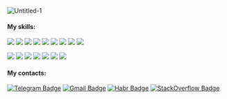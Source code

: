 ![Untitled-1](https://user-images.githubusercontent.com/113031521/194956321-6191dc57-3989-47df-9fd3-6069675bf8b6.svg)
#### My skills: 
![](https://img.shields.io/badge/React-informational?style=flat&logo=react&logoColor=white&color=FB8AD5)
![](https://img.shields.io/badge/Redux-informational?style=flat&logo=redux&logoColor=white&color=FB8AD5)
![](https://img.shields.io/badge/JavaScript-informational?style=flat&logo=javascript&logoColor=white&color=FB8AD5)
![](https://img.shields.io/badge/HTML-informational?style=flat&logo=html5&logoColor=white&color=FB8AD5)
![](https://img.shields.io/badge/CSS-informational?style=flat&logo=css3&logoColor=white&color=FB8AD5)
![](https://img.shields.io/badge/Bootstrap-informational?style=flat&logo=bootstrap&logoColor=white&color=FB8AD5)
![](https://img.shields.io/badge/Axios-informational?style=flat&logo=axios&logoColor=white&color=FB8AD5)
![](https://img.shields.io/badge/i18next-informational?style=flat&logo=i18next&logoColor=white&color=FB8AD5)
![](https://img.shields.io/badge/Jest-informational?style=flat&logo=jest&logoColor=white&color=FB8AD5)

![](https://img.shields.io/badge/Git-informational?style=flat&logo=git&logoColor=white&color=50DDED)
![](https://img.shields.io/badge/GitHub-informational?style=flat&logo=github&logoColor=white&color=50DDED)
![](https://img.shields.io/badge/GitHubActions-informational?style=flat&logo=githubactions&logoColor=white&color=50DDED)
![](https://img.shields.io/badge/ESLint-informational?style=flat&logo=eslint&logoColor=white&color=50DDED)
![](https://img.shields.io/badge/WebPack-informational?style=flat&logo=webpack&logoColor=white&color=50DDED)
![](https://img.shields.io/badge/Vercel-informational?style=flat&logo=vercel&logoColor=white&color=50DDED)
![](https://img.shields.io/badge/Railway-informational?style=flat&logo=railway&logoColor=white&color=50DDED)

#### My contacts: 
[![Telegram Badge](https://img.shields.io/badge/Telegram-informational?style=flat&logo=telegram&logoColor=white&color=BAA5E5)](https://t.me/lisagontsova)
[![Gmail Badge](https://img.shields.io/badge/Gmail-informational?style=flat&logo=gmail&logoColor=white&color=BAA5E5)](https://mailto:lisagontsova@gmail.com)
[![Habr Badge](https://img.shields.io/badge/Habr-informational?style=flat&logo=Habr&logoColor=white&color=BAA5E5)](https://career.habr.com/lisagontsova)
[![StackOverflow Badge](https://img.shields.io/badge/StackOverflow-informational?style=flat&logo=StackOverflow&logoColor=white&color=BAA5E5)](https://ru.stackoverflow.com/users/539927/lisa)



<!--
**ElisabethFox/ElisabethFox** is a ✨ _special_ ✨ repository because its `README.md` (this file) appears on your GitHub profile.

Here are some ideas to get you started:

- 🔭 I’m currently working on ...
- 🌱 I’m currently learning ...
- 👯 I’m looking to collaborate on ...
- 🤔 I’m looking for help with ...
- 💬 Ask me about ...
- 📫 How to reach me: ...
- 😄 Pronouns: ...
- ⚡ Fun fact: ...
-->
